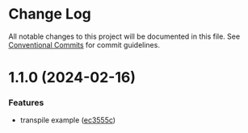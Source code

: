 # Change Log

All notable changes to this project will be documented in this file.
See [Conventional Commits](https://conventionalcommits.org) for commit guidelines.

# 1.1.0 (2024-02-16)


### Features

* transpile example ([ec3555c](https://github.com/just-paja/svg-sprites/commit/ec3555c4ac63bf95a75c8088d9e3beb1b217e941))
